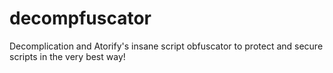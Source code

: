 # decompfuscator
Decomplication and Atorify's insane script obfuscator to protect and secure scripts in the very best way!
